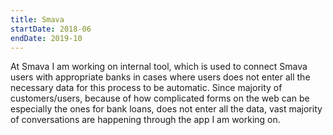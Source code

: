 ```yaml
---
title: Smava
startDate: 2018-06
endDate: 2019-10
---
```


At Smava I am working on internal tool, which is used to connect Smava users with appropriate banks in cases where users does not enter all the necessary data for this process to be automatic. Since majority of customers/users, because of how complicated forms on the web can be especially the ones for bank loans, does not enter all the data, vast majority of conversations are happening through the app I am working on.
